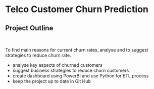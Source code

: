 # Telco Customer Churn Prediction
 
<h2>Project Outline</h2><br>
<p>To find main reasons for current churn rates, analyse and to suggest strategies to reduce churn rate. </p>
<ul>
 <li>analyse key aspects of churned customers</li>
 <li>suggest business strategies to reduce churn customers</li>
 <li>create dashboard using PowerBI and use Python for ETL process</li>
 <li>keep the project up to date in Git Hub</li>
</ul>
